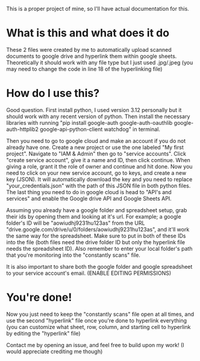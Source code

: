 This is a proper project of mine, so I'll have actual documentation for this.

# What is this and what does it do

These 2 files were created by me to automatically upload scanned documents to google drive and hyperlink them within google sheets.
Theoretically it should work with any file type but I just used .jpg/.jpeg (you may need to change the code in line 18 of the hyperlinking file)

# How do I use this?

Good question. First install python, I used version 3.12 personally but it should work with any recent version of python. Then install the necessary libraries with running "pip install google-auth google-auth-oauthlib google-auth-httplib2 google-api-python-client watchdog" in terminal.

Then you need to go to google cloud and make an account if you do not already have one. Create a new project or use the one labeled "My first project". Navigate to "IAM & Admin" then go to "service accounts". Click "create service account", give it a name and ID, then click continue. When giving a role, grant it the role of owner and continue and hit done. Now you need to click on your new service account, go to keys, and create a new key (JSON). It will automatically download the key and you need to replace "your_credentials.json" with the path of this JSON file in both python files. The last thing you need to do in google cloud is head to "API's and services" and enable the Google drive API and Google Sheets API.

Assuming you already have a google folder and spreadsheet setup, grab their ids by opening them and looking at it's url. For example; a google folder's ID will be "aowiudhj9231hu123as" from the URL "drive.google.com/drive/u/0/folders/aowiudhj9231hu123as", and it'll work the same way for the spreadsheet. Make sure to put in both of these IDs into the file (both files need the drive folder ID but only the hyperlink file needs the spreadsheet ID). Also remember to enter your local folder's path that you're monitoring into the "constantly scans" file.

 It is also important to share both the google folder and google spreadsheet to your service account's email. (ENABLE EDITING PERMISSIONS)

# You're done!

Now you just need to keep the "constantly scans" file open at all times, and use the second "hyperlink" file once you're done to hyperlink everything (you can customize what sheet, row, column, and starting cell to hyperlink by editing the "hyperlink" file)

Contact me by opening an issue, and feel free to build upon my work! (I would appreciate crediting me though)
